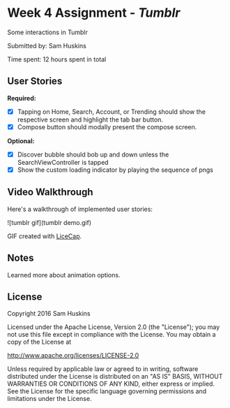 # Week 4 Assignment - *Tumblr*
Some interactions in Tumblr

Submitted by: Sam Huskins

Time spent: 12 hours spent in total

## User Stories
**Required:**
* [x] Tapping on Home, Search, Account, or Trending should show the respective screen and highlight the tab bar button.
* [x] Compose button should modally present the compose screen.

**Optional:**
* [x] Discover bubble should bob up and down unless the SearchViewController is tapped
* [x] Show the custom loading indicator by playing the sequence of pngs

## Video Walkthrough 

Here's a walkthrough of implemented user stories:

![tumblr gif](tumblr demo.gif)

GIF created with [LiceCap](http://www.cockos.com/licecap/).


## Notes

Learned more about animation options.

## License

Copyright 2016 Sam Huskins

Licensed under the Apache License, Version 2.0 (the "License");
you may not use this file except in compliance with the License.
You may obtain a copy of the License at

http://www.apache.org/licenses/LICENSE-2.0

Unless required by applicable law or agreed to in writing, software
distributed under the License is distributed on an "AS IS" BASIS,
WITHOUT WARRANTIES OR CONDITIONS OF ANY KIND, either express or implied.
See the License for the specific language governing permissions and
limitations under the License.


